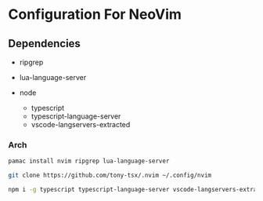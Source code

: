 # Configuration For NeoVim

## Dependencies

- ripgrep

- lua-language-server

- node
  - typescript
  - typescript-language-server
  - vscode-langservers-extracted

### Arch

```sh
pamac install nvim ripgrep lua-language-server

git clone https://github.com/tony-tsx/.nvim ~/.config/nvim

npm i -g typescript typescript-language-server vscode-langservers-extracted
```
